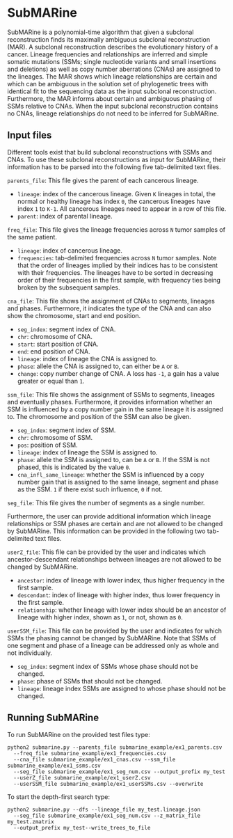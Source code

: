 # SubMARine

SubMARine is a polynomial-time algorithm that given a subclonal reconstruction finds its maximally ambiguous subclonal reconstruction (MAR). A subclonal reconstruction describes the evolutionary history of a cancer. Lineage frequencies and relationships are inferred and simple somatic mutations (SSMs; single nucleotide variants and small insertions and deletions) as well as copy number aberrations (CNAs) are assigned to the lineages. The MAR shows which lineage relationships are certain and which can be ambiguous in the solution set of phylogenetic trees with identical fit to the sequencing data as the input subclonal reconstruction. Furthermore, the MAR informs about certain and ambiguous phasing of SSMs relative to CNAs. When the input subclonal reconstruction contains no CNAs, lineage relationships do not need to be inferred for SubMARine.

## Input files

Different tools exist that build subclonal reconstructions with SSMs and CNAs. To use these subclonal reconstructions as input for SubMARine, their information has to be parsed into the following five tab-delimited text files.

`parents_file`:
This file gives the parent of each cancerous lineage.
* `lineage`: index of the cancerous lineage. Given `K` lineages in total, the normal or healthy lineage has index `0`, the cancerous lineages have index `1` to `K-1`. All cancerous lineages need to appear in a row of this file.
* `parent`: index of parental lineage.

`freq_file`:
This file gives the lineage frequencies across `N` tumor samples of the same patient.
* `lineage`: index of cancerous lineage.
* `frequencies`: tab-delimited frequencies across `N` tumor samples.
Note that the order of lineages implied by their indices has to be consistent with their frequencies. The lineages have to be sorted in decreasing order of their frequencies in the first sample, with frequency ties being broken by the subsequent samples.

`cna_file`:
This file shows the assignment of CNAs to segments, lineages and phases. Furthermore, it indicates the type of the CNA and can also show the chromosome, start and end position.
* `seg_index`: segment index of CNA.
* `chr`: chromosome of CNA.
* `start`: start position of CNA.
* `end`: end position of CNA.
* `lineage`: index of lineage the CNA is assigned to.
* `phase`: allele the CNA is assigned to, can either be `A` or `B`.
* `change`: copy number change of CNA. A loss has `-1`, a gain has a value greater or equal than `1`.

`ssm_file`:
This file shows the assignment of SSMs to segments, lineages and eventually phases. Furthermore, it provides information whether an SSM is influenced by a copy number gain in the same lineage it is assigned to. The chromosome and position of the SSM can also be given.
* `seg_index`: segment index of SSM.
* `chr`: chromosome of SSM.
* `pos`: position of SSM.
* `lineage`: index of lineage the SSM is assigned to.
* `phase`: allele the SSM is assigned to, can be `A` or `B`. If the SSM is not phased, this is indicated by the value `0`.
* `cna_infl_same_lineage`: whether the SSM is influenced by a copy number gain that is assigned to the same lineage, segment and phase as the SSM. `1` if there exist such influence, `0` if not.

`seg_file`:
This file gives the number of segments as a single number.

Furthermore, the user can provide additional information which lineage relationships or SSM phases are certain and are not allowed to be changed by SubMARine. This information can be provided in the following two tab-delimited text files.

`userZ_file`:
This file can be provided by the user and indicates which ancestor-descendant relationships between lineages are not allowed to be changed by SubMARine.
* `ancestor`: index of lineage with lower index, thus higher frequency in the first sample.
* `descendant`: index of lineage with higher index, thus lower frequency in the first sample.
* `relationship`: whether lineage with lower index should be an ancestor of lineage with higher index, shown as `1`, or not, shown as `0`.

`userSSM_file`:
This file can be provided by the user and indicates for which SSMs the phasing cannot be changed by SubMARine. Note that SSMs of one segment and phase of a lineage can be addressed only as whole and not individually.
* `seg_index`: segment index of SSMs whose phase should not be changed.
* `phase`: phase of SSMs that should not be changed.
* `lineage`: lineage index SSMs are assigned to whose phase should not be changed.

## Running SubMARine

To run SubMARine on the provided test files type:
```
python2 submarine.py --parents_file submarine_example/ex1_parents.csv 
  --freq_file submarine_example/ex1_frequencies.csv 
  --cna_file submarine_example/ex1_cnas.csv --ssm_file submarine_example/ex1_ssms.csv 
  --seg_file submarine_example/ex1_seg_num.csv --output_prefix my_test 
  --userZ_file submarine_example/ex1_userZ.csv 
  --userSSM_file submarine_example/ex1_userSSMs.csv --overwrite
```

To start the depth-first search type:
```
python2 submarine.py --dfs --lineage_file my_test.lineage.json 
  --seg_file submarine_example/ex1_seg_num.csv --z_matrix_file my_test.zmatrix 
  --output_prefix my_test--write_trees_to_file
```
